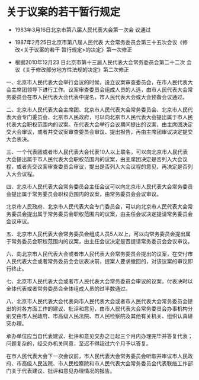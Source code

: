 # 关于议案的若干暂行规定

- 1983年3月16日北京市第八届人民代表大会第一次会
议通过

- 1987年2月25日北京市第八届人民代表
大会常务委员会第三十五次会议《修改<关于议案的若干
暂行规定>的决定》第一次修正

- 根据2010年12月23
日北京市第十三届人民代表大会常务委员会第二十二次
会议《关于修改部分地方性法规的决定》第二次修正

<!-- INFO END -->

一、北京市人民代表大会举行会议的时候，设立议案审查委员会，在市人民代表大会主席团领导下进行工作。议案审查委员会组成人员的人选，由市人民代表大会常务委员会在市人民代表大会代表中提名，市人民代表大会或大会预备会议通过。

二、北京市人民代表大会主席团、北京市人民代表大会常务委员会、北京市人民代表大会专门委员会、北京市人民政府，可以向北京市人民代表大会提出属于市人民代表大会职权范围内的议案。在代表大会举行会议期间提出的议案，由主席团决定交大会审议，或者并交议案审查委员会审议、提出报告，再由主席团审议决定提交大会表决。

三、一个代表团或者市人民代表大会代表10人以上联名，可以向北京市人民代表大会提出属于市人民代表大会职权范围内的议案，由主席团决定是否列入大会议程，或者先交议案审查委员会审议，提出是否列入大会议程的意见，再决定是否列入大会议程。

四、北京市人民代表大会常务委员会主任会议可以向北京市人民代表大会常务委员会提出属于常务委员会职权范围内的议案，由常务委员会会议审议。

北京市人民政府、北京市人民代表大会专门委员会，可以向北京市人民代表大会常务委员会提出属于常务委员会职权范围内的议案，由主任会议决定提请常务委员会会议审议。

五、北京市人民代表大会常务委员会组成人员5人以上，可以向常务委员会提出属于常务委员会职权范围内的议案，由主任会议决定是否提请常务委员会会议审议。

六、向北京市人民代表大会或者市人民代表大会常务委员会提出的议案，在交付市人民代表大会或者常务委员会会议表决前，提案人要求撤回的，对该议案的审议即行终止。

七、北京市人民代表大会或者市人民代表大会常务委员会审议的议案，付表决时以全体代表或者常务委员会全体组成人员的过半数通过。

八、北京市人民代表大会代表向市人民代表大会或者市人民代表大会常务委员会提出的对各方面工作的建议、批评和意见，由市人民代表大会常务委员会办事机构分别交由市人民政府、市高级人民法院、市人民检察院及其他有关机关、组织认真研究办理。

承办单位应当自代表建议、批评和意见交办之日起三个月内办理完毕并答复代表；问题复杂的，经交办机关同意，至迟不得超过六个月予以答复。

在市人民代表大会下一次会议前，市人民代表大会常务委员会听取并审议市人民政府、市高级人民法院、市人民检察院和市人民代表大会常务委员会代表联络工作部门关于代表建议、批评和意见办理情况的报告。
